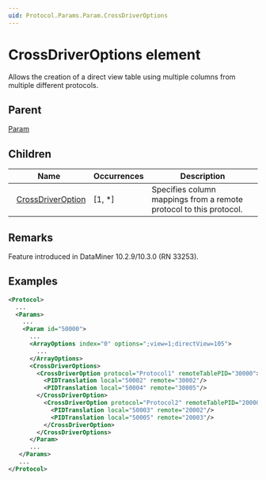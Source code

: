 ```yaml
---
uid: Protocol.Params.Param.CrossDriverOptions
---
```


# CrossDriverOptions element

Allows the creation of a direct view table using multiple columns from multiple different protocols.

## Parent

[Param](xref:Protocol.Params.Param)

## Children

|Name|Occurrences|Description|
|--- |--- |--- |
|&nbsp;&nbsp;[CrossDriverOption](xref:Protocol.Params.Param.CrossDriverOptions.CrossDriverOption)|[1, *]|Specifies column mappings from a remote protocol to this protocol.|

## Remarks

Feature introduced in DataMiner 10.2.9/10.3.0 (RN 33253).

## Examples

```xml
<Protocol>
  ...
  <Params>
    ...
    <Param id="50000">
      ...
      <ArrayOptions index="0" options=";view=1;directView=105">
        ...
      </ArrayOptions>
      <CrossDriverOptions>
        <CrossDriverOption protocol="Protocol1" remoteTablePID="30000">
          <PIDTranslation local="50002" remote="30002"/>
          <PIDTranslation local="50004" remote="30005"/>
        </CrossDriverOption>
          <CrossDriverOption protocol="Protocol2" remoteTablePID="20000">
            <PIDTranslation local="50003" remote="20002"/>
            <PIDTranslation local="50005" remote="20003"/>
          </CrossDriverOption>
        </CrossDriverOptions>
      </Param>
      ...
   </Params>
   ...
</Protocol>
```
